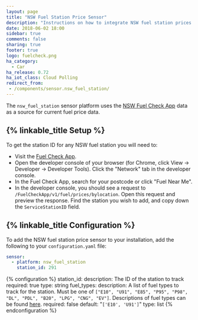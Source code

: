 ```yaml
---
layout: page
title: "NSW Fuel Station Price Sensor"
description: "Instructions on how to integrate NSW fuel station prices into Home Assistant."
date: 2018-06-02 18:00
sidebar: true
comments: false
sharing: true
footer: true
logo: fuelcheck.png
ha_category:
  - Car
ha_release: 0.72
ha_iot_class: Cloud Polling
redirect_from:
 - /components/sensor.nsw_fuel_station/
---
```


The `nsw_fuel_station` sensor platform uses the [NSW Fuel Check App](https://www.fuelcheck.nsw.gov.au/app) data as a source for current fuel price data.

## {% linkable_title Setup %}

To get the station ID for any NSW fuel station you will need to:

- Visit the [Fuel Check App](https://www.fuelcheck.nsw.gov.au/app).
- Open the developer console of your browser (for Chrome, click View -> Developer -> Developer Tools). Click the "Network" tab in the developer console.
- In the Fuel Check App, search for your postcode or click "Fuel Near Me".
- In the developer console, you should see a request to `/FuelCheckApp/v1/fuel/prices/bylocation`. Open this request and preview the response. Find the station you wish to add, and copy down the `ServiceStationID` field.

## {% linkable_title Configuration %}

To add the NSW fuel station price sensor to your installation, add the following to your `configuration.yaml` file:

```yaml
sensor:
  - platform: nsw_fuel_station
    station_id: 291
```

{% configuration %}
station_id:
  description: The ID of the station to track
  required: true
  type: string
fuel_types:
  description: A list of fuel types to track for the station. Must be one of `["E10", "U91", "E85", "P95", "P98", "DL", "PDL", "B20", "LPG", "CNG", "EV"]`. Descriptions of fuel types can be found [here](https://www.fuelcheck.nsw.gov.au/App/Home/FuelTypes).
  required: false
  default: "`['E10', 'U91']`"
  type: list
{% endconfiguration %}

